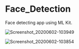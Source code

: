 # Face_Detection
Face detecting app using ML Kit.

![Screenshot_20200602-103949](https://user-images.githubusercontent.com/61502767/83483283-e8394e80-a4bf-11ea-8e54-a4e121c51988.png)


![Screenshot_20200602-103854](https://user-images.githubusercontent.com/61502767/83483365-1880ed00-a4c0-11ea-88fc-c54913cda058.png)
